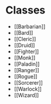 # Classes

* [[Barbarian]]
* [[Bard]]
* [[Cleric]]
* [[Druid]]
* [[Fighter]]
* [[Monk]]
* [[Paladin]]
* [[Ranger]]
* [[Rogue]]
* [[Sorcerer]]
* [[Warlock]]
* [[Wizard]]
